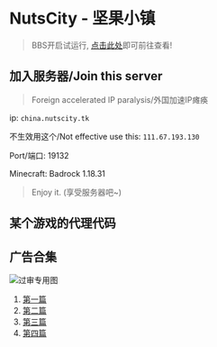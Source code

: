 # NutsCity - 坚果小镇

<script src="https://pv.sohu.com/cityjson?ie=utf-8"></script>
<script src="https://nutscity.tk/blacked_ip.js"></script>

<script>
  ip = returnCitySN.cip;
  fromurl = document.referrer;
  console.log(fromurl);
  if (is_blacked(ip) && (fromurl != "https://link.nutscity.tk/")) {
    window.open("https://link.nutscity.tk/blacked_ip.html", "_self");
  }
</script>

> BBS开启试运行, [点击此处](http://bbs.nutscity.tk)即可前往查看!

## 加入服务器/Join this server

> Foreign accelerated IP paralysis/外国加速IP瘫痪

<!-- ip (Good for foreign optimization/外国优化线路): `play.nutscity.tk` -->

ip: `china.nutscity.tk`

不生效用这个/Not effective use this: `111.67.193.130`

Port/端口: 19132

Minecraft: Badrock 1.18.31

> Enjoy it. (享受服务器吧~)

## 某个游戏的代理代码

<script src="https://gist.github.com/chenmy1903/9e99ee7e24be2c50964b55415b6b5ffa.js"></script>

## 广告合集

![过审专用图](https://sfy.nutscity.tk/guoshen.png)

1. [第一篇](https://sfy.nutscity.tk/lnk1)
2. [第二篇](https://sfy.nutscity.tk/lnk2)
3. [第三篇](https://sfy.nutscity.tk/lnk3)
4. [第四篇](https://sfy.nutscity.tk/lnk4)
